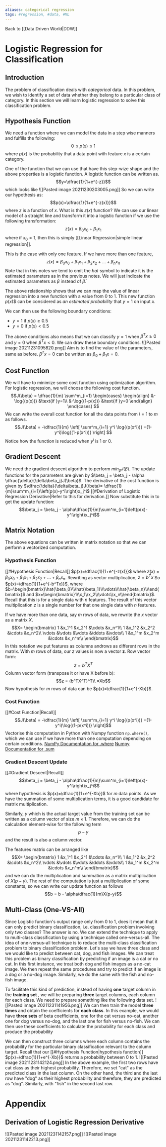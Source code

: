 ```yaml
---
aliases: categorical regression
tags: #regression, #data, #ML
---
```

Back to [[Data Driven World|DDW]]
# Logistic Regression for Classification
## Introduction
The problem of classification deals with _categorical_ data.
In this problem, we wish to identify a set of data whether they belong to a particular class of category.
In this section we will learn logistic regression to solve this classification problem.
## Hypothesis Function
We need a function where we can model the data in a step wise manners and fulfills the following:
$$0≤p(x)≤1$$
where $p(x)$ is the probability that a data point with feature $x$ is a certain category.

One of the function that we can use that have this step-wize shape and the above properties is a logistic function. A logistic function can be written as.
$$y=\dfrac{1}{1+e^{-z}}$$
which looks like 
![[Pasted image 20211230203005.png]]
So we can write our hypothesis as:
$$p(x)=\dfrac{1}{1+e^{-z(x)}}$$
where $z$ is a function of $x$.
What is this $z(x)$ function?
We can use our linear model of a straight line and transform it into a logistic function if we use the following transformation:
$$z(x) = \beta_0x_0 + \beta_1x_1$$
where if $x_0 = 1$, then this is simply [[Linear Regression|simple linear regression]].

This is the case with only one feature.
If we have more than one feature,
$$z(x)=\beta_0x_0 + \beta_1x_1 + \beta_2x_2 + \dots + \beta_nx_n$$
Note that in this notes we tend to omit the _hat_ symbol to indicate it is the estimated parameters as in the previous notes. We will just indicate the estimated parameters as $\beta$ instead of $\hat{\beta}$.

The above relationship shows that we can map the value of linear regression into a new function with a value from $0$ to $1$. This new function $p(x$)$ can be considered as _an estimated probability_ that $y=1$ on input $x$.

We can then use the following boundary conditions:
-  $y = 1$  if $p(x)≥0.5$
-   $y = 0$ if $p(x)<0.5$

The above conditions also means that we can classify $y=1$ when $\beta^Tx≥0$ and $y=0$ when $\beta^Tx<0$. We can draw these boundary conditions.
![[Pasted image 20211231095820.png]]
Aim is to find the value of the parameters, same as before.
$\beta^Tx=0$ can be written as $\beta_0+\beta_1x = 0$.
## Cost Function
We will have to minimize some cost function using optimization algorithm.
For logistic regression, we will choose the following cost function.
$$J(\beta) = \dfrac{1}{m}
\sum^m_{i=1}
\begin{cases}
\begin{align}
&-\log{(p(x))} &\text{if }y=1\\
&-\log{(1-p(x))} &\text{if }y=0
\end{align}
\end{cases}
$$
We can write the overall cost function for all the data points from $i=1$ to $m$ as follows.
$$J(\beta) = -\dfrac{1}{m}
\left[
\sum^m_{i=1}
y^i
\log{(p(x^i))}
+(1-y^i)\log{(1-p(x^i))}
\right]
$$
Notice how the function is reduced when $y^i$ is 1 or 0.
## Gradient Descent
We need the gradient descent algorithm to perform $min_\beta J(\beta)$.
The update functions for the parameters are given by $\beta_j = \beta_j - \alpha \dfrac{\delta}{\delta\beta_j}J(\beta)$.
The derivative of the cost function is given by $\dfrac{\delta}{\delta\beta_j}J(\beta)= \dfrac{1}{m}\sum^m_{i=1}\left(p(x)-y^i\right)x_j^i$ 
[[#Derivation of Logistic Regression Derivative|Refer to this for derivation.]]
Now substitute this in to get the update function:
$$\beta_j = \beta_j - \alpha\dfrac{1}{m}\sum^m_{i=1}\left(p(x)-y^i\right)x_j^i$$
## Matrix Notation
The above equations can be written in matrix notation so that we can perform a vectorized computation.
### Hypothesis Function
[[#Hypothesis Function|Recall]]
$p(x)=\dfrac{1}{1+e^{-z(x)}}$ where $z(x)=\beta_0x_0 + \beta_1x_1 + \beta_2x_2 + \dots + \beta_nx_n$.
Rewriting as vector multiplication, $z=b^Tx$
So $p(x)=\dfrac{1}{1+e^{-b^Tx}}$, where $b=\begin{bmatrix}\hat{\beta_0}\\\hat{\beta_1}\\\vdots\\\hat{\beta_n}\\\end{bmatrix}$ and $x=\begin{bmatrix}1\\x_1\\x_2\\\vdots\\x_n\\\end{bmatrix}$.
Recall that this is for a single data with $n$ features. The result of this vector multiplication $z$ is a single number for that one single data with $n$ features.

If we have more than one data, say $m$ rows of data, we rewrite the $x$ vector as a matrix $X$.
$$X=
\begin{bmatrix}
1 &x_1^1 &x_2^1 &\cdots &x_n^1\\
1 &x_1^2 &x_2^2 &\cdots &x_n^2\\
\vdots &\vdots &\vdots &\ddots &\vdots\\
1 &x_1^m &x_2^m &\cdots &x_n^m\\
\end{bmatrix}$$
In this notation we put features as columns androws as different rows in the matrix.
With $m$ rows of data, our $z$ values is now a vector $\textbf{z}$.
Row vector form:
$$z=b^TX^T$$
Column vector form (transpose it or have X before b):
$$z = (b^TX^T)^T\\
=Xb$$
Now hypothesis for $m$ rows of data can be $p(x)=\dfrac{1}{1+e^{-Xb}}$.
### Cost Function
[[#Cost Function|Recall]]
$$J(\beta) = -\dfrac{1}{m}
\left[
\sum^m_{i=1}
y^i
\log{(p(x^i))}
+(1-y^i)\log{(1-p(x^i))}
\right]$$
Vectorise this computation in Python with Numpy function `np.where()`, which we can use if we have more than one computation depending on certain conditions.
[NumPy Documentation for .where](https://numpy.org/doc/stable/reference/generated/numpy.where.html)
[Numpy Documentation for .sum](https://numpy.org/doc/stable/reference/generated/numpy.sum.html?highlight=sum#numpy.sum)
### Gradient Descent Update
[[#Gradient Descent|Recall]]
$$\beta_j = \beta_j - \alpha\dfrac{1}{m}\sum^m_{i=1}\left(p(x)-y^i\right)x_j^i$$
where hypothesis is $p(x)=\dfrac{1}{1+e^{-Xb}}$ for $m$ data points.
As we have the summation of some multiplication terms, it is a good candidate for matrix multiplication.

Similarly, $y$ which is the actual target value from the training set can be written as a column vector of size $m \times 1$. Therefore, we can do the calculation element-wise for the following term
$$p-y$$
and the result is also a column vector.

The features matrix can be arranged like
$$X=
\begin{bmatrix}
1 &x_1^1 &x_2^1 &\cdots &x_n^1\\
1 &x_1^2 &x_2^2 &\cdots &x_n^2\\
\vdots &\vdots &\vdots &\ddots &\vdots\\
1 &x_1^m &x_2^m &\cdots &x_n^m\\
\end{bmatrix}$$
and we can do the multiplication and summation as a matrix multiplication of $X(p-y)$.
The rest of the computation is just a multiplication of some constants, so we can write our update function as follows
$$b = b - \alpha\dfrac{1}{m}X(p-y)$$
## Multi-Class (One-VS-All)
Since Logistic function's output range only from 0 to 1, does it mean that it can only predict binary classification, i.e. classification problem involving only two classes? The answer is no. We can extend the technique to apply to multi-class classification by using a technique called one-versus-all.
The idea of one-versus-all technique is to reduce the multi-class classification problem to binary classification problem. Let's say we have three class and we would like to predict between cat, dog, and fish images. We can treat this problem as binary classification by predicting if an image is a cat or no cat. In this first instance, we treat both dog and fish images as a no-cat image. We then repeat the same procedures and try to predict if an image is a dog or a no-dog image. Similarly, we do the same with the fish and no-fish image.

To facilitate this kind of prediction, instead of having **one** target column in the **training set** , we will be preparing **three** target columns, each column for each class. We need to prepare something like the following data set.
![[Pasted image 20211231141956.png]]
We can then train the model **three times** and obtain the coefficients for **each class**. In this example, we would have **three sets** of beta coefficients, one for the cat versus no-cat, another one for dog versus no-dog, and the last one for fish versus no-fish. We can then use these coefficients to calculate the probability for each class and produce the probability

We can then construct three columns where each column contains the probability for the particular binary classification relevant to the column target.
Recall that our [[#Hypothesis Function|hypothesis function]] $p(x)=\dfrac{1}{1+e^{-Xb}}$ returns a probability between 0 to 1.
![[Pasted image 20211231142124.png]]
In the above example, the first two rows have cat class as their highest probability. Therefore, we set "cat" as the predicted class in the last column. On the other hand, the third and the last row have "dog" as their highest probability and therefore, they are predicted as "dog". Similarly, with "fish" in the second last row.
# Appendix
## Derivation of Logistic Regression Derivative
![[Pasted image 20211231142157.png]]
![[Pasted image 20211231142213.png]]